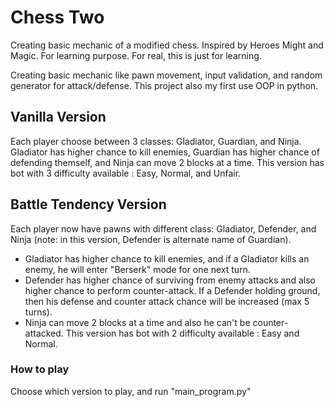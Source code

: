 # Chess Two
Creating basic mechanic of a modified chess. Inspired by Heroes Might and Magic. For learning purpose.
For real, this is just for learning.

Creating basic mechanic like pawn movement, input validation, and random generator for attack/defense. This project also my first use OOP in python.

## Vanilla Version
Each player choose between 3 classes: Gladiator, Guardian, and Ninja. Gladiator has higher chance to kill enemies, Guardian has higher chance of defending themself, and Ninja can move 2 blocks at a time. This version has bot with 3 difficulty available : Easy, Normal, and Unfair.
## Battle Tendency Version
Each player now have pawns with different class: Gladiator, Defender, and Ninja (note: in this version, Defender is alternate name of Guardian). 
* Gladiator has higher chance to kill enemies, and if a Gladiator kills an enemy, he will enter "Berserk" mode for one next turn.
* Defender has higher chance of surviving from enemy attacks and also higher chance to perform counter-attack. If a Defender holding ground, then his defense and counter attack chance will be increased (max 5 turns).
* Ninja can move 2 blocks at a time and also he can't be counter-attacked.
This version has bot with 2 difficulty available : Easy and Normal.

### How to play
Choose which version to play, and run "main_program.py"
